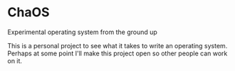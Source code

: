 # ChaOS
Experimental operating system from the ground up

This is a personal project to see what it takes to write an operating system. Perhaps at some point I'll make this project open so other people can work on it.

